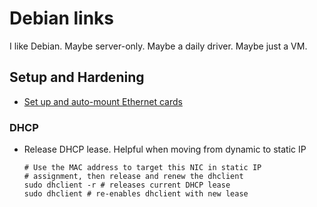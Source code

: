 # Debian links
I like Debian. Maybe server-only. Maybe a daily driver. Maybe just a VM.

## Setup and Hardening
- [Set up and auto-mount Ethernet cards](https://www.youtube.com/watch?v=X1HyrSzmtKA)

### DHCP
* Release DHCP lease. Helpful when moving from dynamic to static IP
  ```shell
  # Use the MAC address to target this NIC in static IP
  # assignment, then release and renew the dhclient
  sudo dhclient -r # releases current DHCP lease
  sudo dhclient # re-enables dhclient with new lease
  ```
